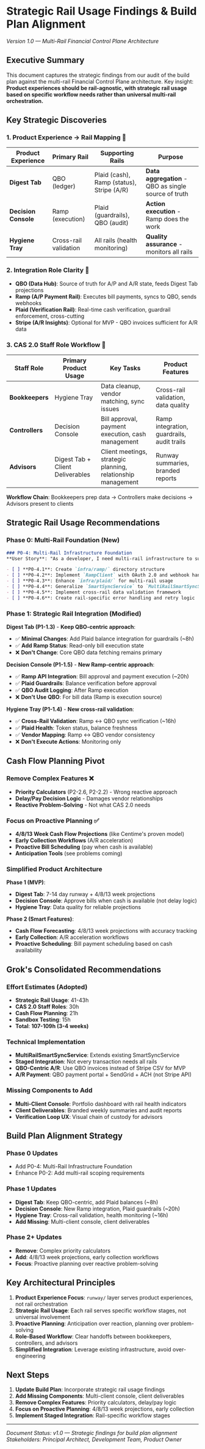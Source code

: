 # Strategic Rail Usage Findings & Build Plan Alignment

*Version 1.0 — Multi-Rail Financial Control Plane Architecture*

## Executive Summary

This document captures the strategic findings from our audit of the build plan against the multi-rail Financial Control Plane architecture. Key insight: **Product experiences should be rail-agnostic, with strategic rail usage based on specific workflow needs rather than universal multi-rail orchestration.**

## Key Strategic Discoveries

### 1. **Product Experience → Rail Mapping** 🎯

| Product Experience | Primary Rail | Supporting Rails | Purpose |
|-------------------|--------------|------------------|---------|
| **Digest Tab** | QBO (ledger) | Plaid (cash), Ramp (status), Stripe (A/R) | **Data aggregation** - QBO as single source of truth |
| **Decision Console** | Ramp (execution) | Plaid (guardrails), QBO (audit) | **Action execution** - Ramp does the work |
| **Hygiene Tray** | Cross-rail validation | All rails (health monitoring) | **Quality assurance** - monitors all rails |

### 2. **Integration Role Clarity** 🔧

- **QBO (Data Hub)**: Source of truth for A/P and A/R state, feeds Digest Tab projections
- **Ramp (A/P Payment Rail)**: Executes bill payments, syncs to QBO, sends webhooks
- **Plaid (Verification Rail)**: Real-time cash verification, guardrail enforcement, cross-cutting
- **Stripe (A/R Insights)**: Optional for MVP - QBO invoices sufficient for A/R data

### 3. **CAS 2.0 Staff Role Workflow** 👥

| Staff Role | Primary Product Usage | Key Tasks | Product Features |
|------------|----------------------|-----------|------------------|
| **Bookkeepers** | Hygiene Tray | Data cleanup, vendor matching, sync issues | Cross-rail validation, data quality |
| **Controllers** | Decision Console | Bill approval, payment execution, cash management | Ramp integration, guardrails, audit trails |
| **Advisors** | Digest Tab + Client Deliverables | Client meetings, strategic planning, relationship management | Runway summaries, branded reports |

**Workflow Chain**: Bookkeepers prep data → Controllers make decisions → Advisors present to clients

## Strategic Rail Usage Recommendations

### **Phase 0: Multi-Rail Foundation** (New)

```markdown
### P0-4: Multi-Rail Infrastructure Foundation
**User Story**: "As a developer, I need multi-rail infrastructure to support hub-and-spoke architecture."

- [ ] **P0-4.1**: Create `infra/ramp/` directory structure
- [ ] **P0-4.2**: Implement `RampClient` with OAuth 2.0 and webhook handling
- [ ] **P0-4.3**: Enhance `infra/plaid/` for multi-rail usage
- [ ] **P0-4.4**: Generalize `SmartSyncService` to `MultiRailSmartSyncService`
- [ ] **P0-4.5**: Implement cross-rail data validation framework
- [ ] **P0-4.6**: Create rail-specific error handling and retry logic
```

### **Phase 1: Strategic Rail Integration** (Modified)

**Digest Tab (P1-1.3)** - **Keep QBO-centric approach**:
- ✅ **Minimal Changes**: Add Plaid balance integration for guardrails (~8h)
- ✅ **Add Ramp Status**: Read-only bill execution state
- ❌ **Don't Change**: Core QBO data fetching remains primary

**Decision Console (P1-1.5)** - **New Ramp-centric approach**:
- ✅ **Ramp API Integration**: Bill approval and payment execution (~20h)
- ✅ **Plaid Guardrails**: Balance verification before approval
- ✅ **QBO Audit Logging**: After Ramp execution
- ❌ **Don't Use QBO**: For bill data (Ramp is execution source)

**Hygiene Tray (P1-1.4)** - **New cross-rail validation**:
- ✅ **Cross-Rail Validation**: Ramp ↔ QBO sync verification (~16h)
- ✅ **Plaid Health**: Token status, balance freshness
- ✅ **Vendor Mapping**: Ramp ↔ QBO vendor consistency
- ❌ **Don't Execute Actions**: Monitoring only

## Cash Flow Planning Pivot

### **Remove Complex Features** ❌
- **Priority Calculators** (P2-2.6, P2-2.2) - Wrong reactive approach
- **Delay/Pay Decision Logic** - Damages vendor relationships
- **Reactive Problem-Solving** - Not what CAS 2.0 needs

### **Focus on Proactive Planning** ✅
- **4/8/13 Week Cash Flow Projections** (like Centime's proven model)
- **Early Collection Workflows** (A/R acceleration)
- **Proactive Bill Scheduling** (pay when cash is available)
- **Anticipation Tools** (see problems coming)

### **Simplified Product Architecture**

**Phase 1 (MVP)**:
- **Digest Tab**: 7-14 day runway + 4/8/13 week projections
- **Decision Console**: Approve bills when cash is available (not delay logic)
- **Hygiene Tray**: Data quality for reliable projections

**Phase 2 (Smart Features)**:
- **Cash Flow Forecasting**: 4/8/13 week projections with accuracy tracking
- **Early Collection**: A/R acceleration workflows
- **Proactive Scheduling**: Bill payment scheduling based on cash availability

## Grok's Consolidated Recommendations

### **Effort Estimates** (Adopted)
- **Strategic Rail Usage**: 41-43h
- **CAS 2.0 Staff Roles**: 30h
- **Cash Flow Planning**: 21h
- **Sandbox Testing**: 15h
- **Total**: **107-109h (3-4 weeks)**

### **Technical Implementation**
- **MultiRailSmartSyncService**: Extends existing SmartSyncService
- **Staged Integration**: Not every transaction needs all rails
- **QBO-Centric A/R**: Use QBO invoices instead of Stripe CSV for MVP
- **A/R Payment**: QBO payment portal + SendGrid + ACH (not Stripe API)

### **Missing Components to Add**
- **Multi-Client Console**: Portfolio dashboard with rail health indicators
- **Client Deliverables**: Branded weekly summaries and audit reports
- **Verification Loop UX**: Visual chain of custody for advisors

## Build Plan Alignment Strategy

### **Phase 0 Updates**
- Add P0-4: Multi-Rail Infrastructure Foundation
- Enhance P0-2: Add multi-rail scoping requirements

### **Phase 1 Updates**
- **Digest Tab**: Keep QBO-centric, add Plaid balances (~8h)
- **Decision Console**: New Ramp integration, Plaid guardrails (~20h)
- **Hygiene Tray**: Cross-rail validation, health monitoring (~16h)
- **Add Missing**: Multi-client console, client deliverables

### **Phase 2+ Updates**
- **Remove**: Complex priority calculators
- **Add**: 4/8/13 week projections, early collection workflows
- **Focus**: Proactive planning over reactive problem-solving

## Key Architectural Principles

1. **Product Experience Focus**: `runway/` layer serves product experiences, not rail orchestration
2. **Strategic Rail Usage**: Each rail serves specific workflow stages, not universal involvement
3. **Proactive Planning**: Anticipation over reaction, planning over problem-solving
4. **Role-Based Workflow**: Clear handoffs between bookkeepers, controllers, and advisors
5. **Simplified Integration**: Leverage existing infrastructure, avoid over-engineering

## Next Steps

1. **Update Build Plan**: Incorporate strategic rail usage findings
2. **Add Missing Components**: Multi-client console, client deliverables
3. **Remove Complex Features**: Priority calculators, delay/pay logic
4. **Focus on Proactive Planning**: 4/8/13 week projections, early collection
5. **Implement Staged Integration**: Rail-specific workflow stages

---

*Document Status: v1.0 — Strategic findings for build plan alignment*  
*Stakeholders: Principal Architect, Development Team, Product Owner*
